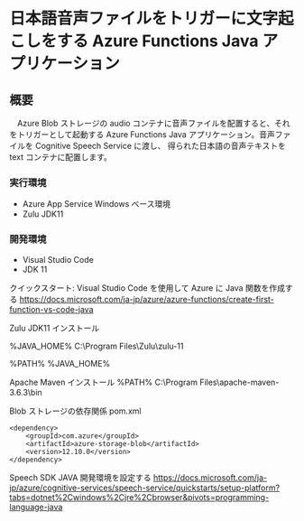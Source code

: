 # 日本語音声ファイルをトリガーに文字起こしをする Azure Functions Java アプリケーション

## 概要
　Azure Blob ストレージの audio コンテナに音声ファイルを配置すると、それをトリガーとして起動する Azure Functions Java アプリケーション。音声ファイルを Cognitive Speech Service に渡し、 得られた日本語の音声テキストを text コンテナに配置します。

### 実行環境
- Azure App Service Windows ベース環境
- Zulu JDK11

### 開発環境
- Visual Studio Code
- JDK 11

クイックスタート: Visual Studio Code を使用して Azure に Java 関数を作成する
https://docs.microsoft.com/ja-jp/azure/azure-functions/create-first-function-vs-code-java


Zulu JDK11 インストール

%JAVA_HOME%
C:\Program Files\Zulu\zulu-11

%PATH%
%JAVA_HOME%

Apache Maven インストール
%PATH%
C:\Program Files\apache-maven-3.6.3\bin

Blob ストレージの依存関係 pom.xml

    <dependency>
        <groupId>com.azure</groupId>
        <artifactId>azure-storage-blob</artifactId>
        <version>12.10.0</version>
    </dependency>

Speech SDK JAVA 開発環境を設定する
https://docs.microsoft.com/ja-jp/azure/cognitive-services/speech-service/quickstarts/setup-platform?tabs=dotnet%2Cwindows%2Cjre%2Cbrowser&pivots=programming-language-java
